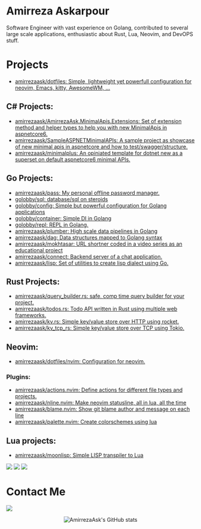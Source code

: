# Amirreza Askarpour
Software Engineer with vast experience on Golang, contributed to several large scale applications, enthusiastic about Rust, Lua, Neovim, and DevOPS stuff.

# Projects
- [amirrezaask/dotfiles: Simple, lightweight yet powerfull configuration for neovim, Emacs, kitty, AwesomeWM, ...](https://github.com/amirrezaask/dotfiles)
## C# Projects:
- [amirrezaask/AmirrezaAsk.MinimalApis.Extensions: Set of extension method and helper types to help you with new MinimalApis in aspnetcore6.](https://github.com/amirrezaask/AmirrezaAsk.MinimalApis.Extensions)
- [amirrezaask/SampleASPNETMinimalAPIs: A sample project as showcase of new minimal apis in aspnetcore and how to test/swagger/structure.](https://github.com/amirrezaask/SampleASPNETMinimalAPIs)
- [amirrezaask/minimalplus: An opiniated template for dotnet new as a superset on default aspnetcore6 minimal APIs.](https://github.com/amirrezaask/minimalplus)
## Go Projects:
- [amirrezaask/pass: My personal offline password manager.](https://github.com/amirrezaask/pass) 
- [golobby/sql: database/sql on steroids](https://github.com/golobby/sql)
- [golobby/config: Simple but powerful configuration for Golang applications](https://github.com/golobby/config)
- [golobby/container: Simple DI in Golang](https://github.com/golobby/container)
- [golobby/repl: REPL in Golang.](https://github.com/golobby/config) 
- [amirrezaask/plumber: High scale data pipelines in Golang](https://github.com/amirrezaask/plumber)
- [amirrezaask/dag: Data structures mapped to Golang syntax](https://github.com/amirrezaask/dag)
- [amirrezaask/mokhtasar: URL shortner coded in a video series as an educational project](https://github.com/amirrezaask/mokhtasar)
- [amirrezaask/connect: Backend server of a chat application.](https://github.com/amirrezaask/connect)
- [amirrezaask/lisp: Set of utilities to create lisp dialect using Go.](https://github.com/amirrezaask/lisp)

## Rust Projects:
- [amirrezaask/query_builder.rs: safe, comp time query builder for your project.](https://github.com/amirrezaask/query_builder.rs)
- [amirrezaask/todos.rs: Todo API written in Rust using multiple web frameworks.](https://github.com/amirrezaask/todos.rs)
- [amirrezaask/kv.rs: Simple key/value store over HTTP using rocket.](https://github.com/amirrezaask/kv.rs)
- [amirrezaask/kv_tcp_rs: Simple key/value store over TCP using Tokio.](https://github.com/amirrezaask/kv_tcp_rs)

## Neovim:
- [amirrezaask/dotfiles/nvim: Configuration for neovim.](https://github.com/amirrezaask/dotfiles/tree/master/nvim)

### Plugins:
- [amirrezaask/actions.nvim: Define actions for different file types and projects.](https://github.com/amirrezaask/actions.nvim)
- [amirrezaask/nline.nvim: Make neovim statusline, all in lua, all the time](https://github.com/amirrezaask/nline.nvim)
- [amirrezaask/blame.nvim: Show git blame author and message on each line](https://github.com/amirrezaask/blame.nvim)
- [amirrezaask/palette.nvim: Create colorschemes using lua](https://github.com/amirrezaask/palette.nvim)

## Lua projects:
- [amirrezaask/moonlisp: Simple LISP transpiler to Lua](https://github.com/amirrezaask/moonlisp)


[![](https://img.shields.io/badge/-lua-orange?style=for-the-badge&logo=csharp)](https://dotnet.microsoft.com/)
[![](https://img.shields.io/badge/-rust-orange?style=for-the-badge&logo=rust)](https://www.rust-lang.org/)
[![](https://img.shields.io/badge/-go-orange?style=for-the-badge&logo=go)](https://go.dev/)

# Contact Me

[![](https://img.shields.io/badge/-raskarpour@gmail.com-lightgray?style=for-the-badge&logo=gmail)](mailto:raskarpour@gmail.com)


<p align="center">
  <img src="https://github-readme-stats.vercel.app/api?username=amirrezaask&show_icons=true&theme=monokai" alt="AmirrezaAsk's GitHub stats" />
</p>
